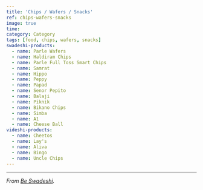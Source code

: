 ```yaml
---
title: 'Chips / Wafers / Snacks'
ref: chips-wafers-snacks
image: true
time: 
category: Category
tags: [food, chips, wafers, snacks]
swadeshi-products:
  - name: Parle Wafers
  - name: Haldiram Chips
  - name: Parle Full Toss Smart Chips
  - name: Samrat
  - name: Hippo
  - name: Peppy
  - name: Papad
  - name: Senor Pepito
  - name: Balaji
  - name: Piknik
  - name: Bikano Chips
  - name: Simba
  - name: A1
  - name: Cheese Ball
videshi-products:
  - name: Cheetos
  - name: Lay's
  - name: Aliva
  - name: Bingo
  - name: Uncle Chips
---
```



---

_From [Be Swadeshi](https://beswadeshi.in)._
